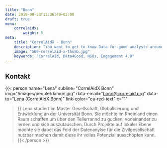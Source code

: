 ```yaml
---
title: "Bonn"
date: 2018-08-23T12:36:49+02:00
draft: true
menu: 
    correlaidx:
        weight: 5
meta:
    title: "CorrelAidX - Bonn"
    description: "You want to get to know Data-for-good analysts around you and use data for social good? In this case, you are interested in CorrelAidX!"
    image: "509-correlaid-x-thumb.jpg"
    keywords: "CorrelAid, Data4Good, NGOs, Engagement 4.0"
---
```


## Kontakt

{{< person 
    name="Lena"
    subline="CorrelAidX Bonn"
    img="/images/people/damon.jpg"
    data-email="bonn@correlaid.org"
    data-to="Lena (CorrelAidX Bonn)"
    link-color="ca-red-text"
    x="1"
>}}
Lena studiert im Master Gesellschaft, Globalisierung und Entwicklung an der Universität Bonn.
Sie möchte im Rheinland einen Raum schaffen um über den Tellerrannd zu gucken, voneinander zu lernen und sich auszutauschen. Durch Projekte auf lokaler Ebene möchte sie dabei das Feld der Datenanylse für die Zivilgesellschaft nutzbar machen damit diese ihr volles Potenzial ausschöpfen kann.
{{< /person >}}